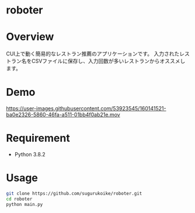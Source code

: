 # roboter

# Overview
CUI上で動く簡易的なレストラン推薦のアプリケーションです。
入力されたレストラン名をCSVファイルに保存し、入力回数が多いレストランからオススメします。

# Demo
https://user-images.githubusercontent.com/53923545/160141521-ba0e2326-5860-46fa-a511-01bb4f0ab21e.mov

# Requirement
* Python 3.8.2

# Usage
```bash
git clone https://github.com/sugurukoike/roboter.git
cd roboter
python main.py
```
